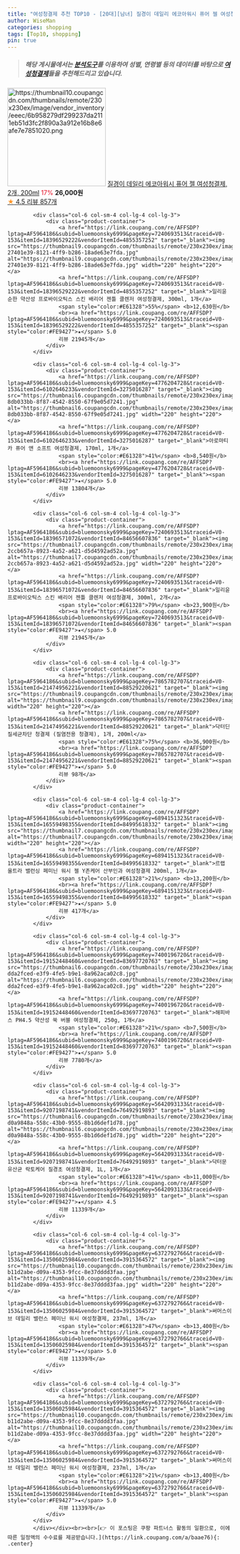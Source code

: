 ```yaml
---
title: "여성청결제 추천 TOP10 - [20대][남녀] 질경이 데일리 에코아워시 퓨어 젤 여성청결제, 2개, 200ml"
author: WiseMan
categories: shopping
tags: [Top10, shopping]
pin: true
---
```


> ##### 해당 게시물에서는 [**분석도구**](https://itemscout.io/)를 이용하여 **성별**, **연령별** 등의 데이터를 바탕으로 [**여성청결제**](https://link.coupang.com/a/baae76)들을 추천해드리고 있습니다.
<div class="container"><div class="row">
            <div class="col-6 col-sm-4 col-lg-4 col-lg-3">
                <div class="product-container">
                    <a href="https://link.coupang.com/re/AFFSDP?lptag=AF5964186&subid=bluemoonsky6999&pageKey=7844691259&traceid=V0-153&itemId=19038059573&vendorItemId=87695634109" target="_blank"><img src="https://thumbnail10.coupangcdn.com/thumbnails/remote/230x230ex/image/vendor_inventory/eeec/6b958279df299237da2111eb51d3fc2f890a3a912e16b8e6afe7e7851020.png" alt="https://thumbnail10.coupangcdn.com/thumbnails/remote/230x230ex/image/vendor_inventory/eeec/6b958279df299237da2111eb51d3fc2f890a3a912e16b8e6afe7e7851020.png" width="220" height="220"></a>
                    <a href="https://link.coupang.com/re/AFFSDP?lptag=AF5964186&subid=bluemoonsky6999&pageKey=7844691259&traceid=V0-153&itemId=19038059573&vendorItemId=87695634109" target="_blank">질경이 데일리 에코아워시 퓨어 젤 여성청결제, 2개, 200ml</a>
                    <span style="color:#E61328">17%</span> <b>26,000원</b>
                    <br><a href="https://link.coupang.com/re/AFFSDP?lptag=AF5964186&subid=bluemoonsky6999&pageKey=7844691259&traceid=V0-153&itemId=19038059573&vendorItemId=87695634109" target="_blank"><span style="color:#FE9427">★</span> 4.5
                    리뷰 857개</a>
                </div>
            </div>
            
            <div class="col-6 col-sm-4 col-lg-4 col-lg-3">
                <div class="product-container">
                    <a href="https://link.coupang.com/re/AFFSDP?lptag=AF5964186&subid=bluemoonsky6999&pageKey=7240693513&traceid=V0-153&itemId=18396529222&vendorItemId=4855357252" target="_blank"><img src="https://thumbnail9.coupangcdn.com/thumbnails/remote/230x230ex/image/retail/images/3503831362859637-27401e39-8121-4ff9-b286-18ade63e7fda.jpg" alt="https://thumbnail9.coupangcdn.com/thumbnails/remote/230x230ex/image/retail/images/3503831362859637-27401e39-8121-4ff9-b286-18ade63e7fda.jpg" width="220" height="220"></a>
                    <a href="https://link.coupang.com/re/AFFSDP?lptag=AF5964186&subid=bluemoonsky6999&pageKey=7240693513&traceid=V0-153&itemId=18396529222&vendorItemId=4855357252" target="_blank">일리윤 순한 약산성 프로바이오틱스 스킨 배리어 젠틀 클렌저 여성청결제, 300ml, 1개</a>
                    <span style="color:#E61328">55%</span> <b>12,630원</b>
                    <br><a href="https://link.coupang.com/re/AFFSDP?lptag=AF5964186&subid=bluemoonsky6999&pageKey=7240693513&traceid=V0-153&itemId=18396529222&vendorItemId=4855357252" target="_blank"><span style="color:#FE9427">★</span> 5.0
                    리뷰 21945개</a>
                </div>
            </div>
            
            <div class="col-6 col-sm-4 col-lg-4 col-lg-3">
                <div class="product-container">
                    <a href="https://link.coupang.com/re/AFFSDP?lptag=AF5964186&subid=bluemoonsky6999&pageKey=4776204728&traceid=V0-153&itemId=6102646233&vendorItemId=3275016287" target="_blank"><img src="https://thumbnail6.coupangcdn.com/thumbnails/remote/230x230ex/image/retail/images/4267933589059668-8db033bb-8f87-4542-8550-67f9e05d7241.jpg" alt="https://thumbnail6.coupangcdn.com/thumbnails/remote/230x230ex/image/retail/images/4267933589059668-8db033bb-8f87-4542-8550-67f9e05d7241.jpg" width="220" height="220"></a>
                    <a href="https://link.coupang.com/re/AFFSDP?lptag=AF5964186&subid=bluemoonsky6999&pageKey=4776204728&traceid=V0-153&itemId=6102646233&vendorItemId=3275016287" target="_blank">아로마티카 퓨어 앤 소프트 여성청결제, 170ml, 1개</a>
                    <span style="color:#E61328">41%</span> <b>8,540원</b>
                    <br><a href="https://link.coupang.com/re/AFFSDP?lptag=AF5964186&subid=bluemoonsky6999&pageKey=4776204728&traceid=V0-153&itemId=6102646233&vendorItemId=3275016287" target="_blank"><span style="color:#FE9427">★</span> 5.0
                    리뷰 13804개</a>
                </div>
            </div>
            
            <div class="col-6 col-sm-4 col-lg-4 col-lg-3">
                <div class="product-container">
                    <a href="https://link.coupang.com/re/AFFSDP?lptag=AF5964186&subid=bluemoonsky6999&pageKey=7240693513&traceid=V0-153&itemId=18396571072&vendorItemId=84656607836" target="_blank"><img src="https://thumbnail7.coupangcdn.com/thumbnails/remote/230x230ex/image/retail/images/4693999866360175-2ccb657a-8923-4a52-a621-d5d4592ad52a.jpg" alt="https://thumbnail7.coupangcdn.com/thumbnails/remote/230x230ex/image/retail/images/4693999866360175-2ccb657a-8923-4a52-a621-d5d4592ad52a.jpg" width="220" height="220"></a>
                    <a href="https://link.coupang.com/re/AFFSDP?lptag=AF5964186&subid=bluemoonsky6999&pageKey=7240693513&traceid=V0-153&itemId=18396571072&vendorItemId=84656607836" target="_blank">일리윤 프로바이오틱스 스킨 배리어 젠틀 클렌저 여성청결제, 300ml, 2개</a>
                    <span style="color:#E61328">79%</span> <b>23,900원</b>
                    <br><a href="https://link.coupang.com/re/AFFSDP?lptag=AF5964186&subid=bluemoonsky6999&pageKey=7240693513&traceid=V0-153&itemId=18396571072&vendorItemId=84656607836" target="_blank"><span style="color:#FE9427">★</span> 5.0
                    리뷰 21945개</a>
                </div>
            </div>
            
            <div class="col-6 col-sm-4 col-lg-4 col-lg-3">
                <div class="product-container">
                    <a href="https://link.coupang.com/re/AFFSDP?lptag=AF5964186&subid=bluemoonsky6999&pageKey=7865782707&traceid=V0-153&itemId=21474956221&vendorItemId=88529220621" target="_blank"><img src="https://thumbnail9.coupangcdn.com/thumbnails/remote/230x230ex/image/vendor_inventory/e713/b8ec5e4e859ac7321f7e5dfb1b636f378ece8ac70d18f68b454579a2186f.png" alt="https://thumbnail9.coupangcdn.com/thumbnails/remote/230x230ex/image/vendor_inventory/e713/b8ec5e4e859ac7321f7e5dfb1b636f378ece8ac70d18f68b454579a2186f.png" width="220" height="220"></a>
                    <a href="https://link.coupang.com/re/AFFSDP?lptag=AF5964186&subid=bluemoonsky6999&pageKey=7865782707&traceid=V0-153&itemId=21474956221&vendorItemId=88529220621" target="_blank">닥터딘 질세균차단 청결제 (질염전용 청결제), 1개, 200ml</a>
                    <span style="color:#E61328">75%</span> <b>36,900원</b>
                    <br><a href="https://link.coupang.com/re/AFFSDP?lptag=AF5964186&subid=bluemoonsky6999&pageKey=7865782707&traceid=V0-153&itemId=21474956221&vendorItemId=88529220621" target="_blank"><span style="color:#FE9427">★</span> 5.0
                    리뷰 98개</a>
                </div>
            </div>
            
            <div class="col-6 col-sm-4 col-lg-4 col-lg-3">
                <div class="product-container">
                    <a href="https://link.coupang.com/re/AFFSDP?lptag=AF5964186&subid=bluemoonsky6999&pageKey=6894151323&traceid=V0-153&itemId=16559498355&vendorItemId=84995618332" target="_blank"><img src="https://thumbnail7.coupangcdn.com/thumbnails/remote/230x230ex/image/vendor_inventory/e0dc/dd4f56f155a19772adcabb00ad43956a2ab7335fe4d2d3050cc080183f84.jpg" alt="https://thumbnail7.coupangcdn.com/thumbnails/remote/230x230ex/image/vendor_inventory/e0dc/dd4f56f155a19772adcabb00ad43956a2ab7335fe4d2d3050cc080183f84.jpg" width="220" height="220"></a>
                    <a href="https://link.coupang.com/re/AFFSDP?lptag=AF5964186&subid=bluemoonsky6999&pageKey=6894151323&traceid=V0-153&itemId=16559498355&vendorItemId=84995618332" target="_blank">르랩 울트라 밸런싱 페미닌 워시 젤 Y존케어 산부인과 여성청결제 200ml, 1개</a>
                    <span style="color:#E61328">21%</span> <b>13,200원</b>
                    <br><a href="https://link.coupang.com/re/AFFSDP?lptag=AF5964186&subid=bluemoonsky6999&pageKey=6894151323&traceid=V0-153&itemId=16559498355&vendorItemId=84995618332" target="_blank"><span style="color:#FE9427">★</span> 5.0
                    리뷰 417개</a>
                </div>
            </div>
            
            <div class="col-6 col-sm-4 col-lg-4 col-lg-3">
                <div class="product-container">
                    <a href="https://link.coupang.com/re/AFFSDP?lptag=AF5964186&subid=bluemoonsky6999&pageKey=7400196720&traceid=V0-153&itemId=19152448460&vendorItemId=83697720763" target="_blank"><img src="https://thumbnail6.coupangcdn.com/thumbnails/remote/230x230ex/image/retail/images/1156069599612070-dda2fced-e3f9-4fe5-b9e1-8a962aca02c8.jpg" alt="https://thumbnail6.coupangcdn.com/thumbnails/remote/230x230ex/image/retail/images/1156069599612070-dda2fced-e3f9-4fe5-b9e1-8a962aca02c8.jpg" width="220" height="220"></a>
                    <a href="https://link.coupang.com/re/AFFSDP?lptag=AF5964186&subid=bluemoonsky6999&pageKey=7400196720&traceid=V0-153&itemId=19152448460&vendorItemId=83697720763" target="_blank">해피바스 PH4.5 약산성 쑥 버블 여성청결제, 250g, 1개</a>
                    <span style="color:#E61328">21%</span> <b>7,500원</b>
                    <br><a href="https://link.coupang.com/re/AFFSDP?lptag=AF5964186&subid=bluemoonsky6999&pageKey=7400196720&traceid=V0-153&itemId=19152448460&vendorItemId=83697720763" target="_blank"><span style="color:#FE9427">★</span> 5.0
                    리뷰 7780개</a>
                </div>
            </div>
            
            <div class="col-6 col-sm-4 col-lg-4 col-lg-3">
                <div class="product-container">
                    <a href="https://link.coupang.com/re/AFFSDP?lptag=AF5964186&subid=bluemoonsky6999&pageKey=5642093133&traceid=V0-153&itemId=9207198741&vendorItemId=76492919893" target="_blank"><img src="https://thumbnail6.coupangcdn.com/thumbnails/remote/230x230ex/image/retail/images/8748125632772558-d0a9848a-558c-43b0-9555-8b1d6def1d78.jpg" alt="https://thumbnail6.coupangcdn.com/thumbnails/remote/230x230ex/image/retail/images/8748125632772558-d0a9848a-558c-43b0-9555-8b1d6def1d78.jpg" width="220" height="220"></a>
                    <a href="https://link.coupang.com/re/AFFSDP?lptag=AF5964186&subid=bluemoonsky6999&pageKey=5642093133&traceid=V0-153&itemId=9207198741&vendorItemId=76492919893" target="_blank">닥터문 유산균 락토케어 질경초 여성청결제, 1L, 1개</a>
                    <span style="color:#E61328">41%</span> <b>11,000원</b>
                    <br><a href="https://link.coupang.com/re/AFFSDP?lptag=AF5964186&subid=bluemoonsky6999&pageKey=5642093133&traceid=V0-153&itemId=9207198741&vendorItemId=76492919893" target="_blank"><span style="color:#FE9427">★</span> 4.5
                    리뷰 11339개</a>
                </div>
            </div>
            
            <div class="col-6 col-sm-4 col-lg-4 col-lg-3">
                <div class="product-container">
                    <a href="https://link.coupang.com/re/AFFSDP?lptag=AF5964186&subid=bluemoonsky6999&pageKey=6372792766&traceid=V0-153&itemId=13506025984&vendorItemId=3915364572" target="_blank"><img src="https://thumbnail10.coupangcdn.com/thumbnails/remote/230x230ex/image/retail/images/2256780991574328-b11d2abe-d09a-4353-9fcc-8e37dddd3faa.jpg" alt="https://thumbnail10.coupangcdn.com/thumbnails/remote/230x230ex/image/retail/images/2256780991574328-b11d2abe-d09a-4353-9fcc-8e37dddd3faa.jpg" width="220" height="220"></a>
                    <a href="https://link.coupang.com/re/AFFSDP?lptag=AF5964186&subid=bluemoonsky6999&pageKey=6372792766&traceid=V0-153&itemId=13506025984&vendorItemId=3915364572" target="_blank">써머스이브 데일리 밸런스 페미닌 워시 여성청결제, 237ml, 1개</a>
                    <span style="color:#E61328">47%</span> <b>13,400원</b>
                    <br><a href="https://link.coupang.com/re/AFFSDP?lptag=AF5964186&subid=bluemoonsky6999&pageKey=6372792766&traceid=V0-153&itemId=13506025984&vendorItemId=3915364572" target="_blank"><span style="color:#FE9427">★</span> 5.0
                    리뷰 11339개</a>
                </div>
            </div>
            
            <div class="col-6 col-sm-4 col-lg-4 col-lg-3">
                <div class="product-container">
                    <a href="https://link.coupang.com/re/AFFSDP?lptag=AF5964186&subid=bluemoonsky6999&pageKey=6372792766&traceid=V0-153&itemId=13506025984&vendorItemId=3915364572" target="_blank"><img src="https://thumbnail10.coupangcdn.com/thumbnails/remote/230x230ex/image/retail/images/2256780991574328-b11d2abe-d09a-4353-9fcc-8e37dddd3faa.jpg" alt="https://thumbnail10.coupangcdn.com/thumbnails/remote/230x230ex/image/retail/images/2256780991574328-b11d2abe-d09a-4353-9fcc-8e37dddd3faa.jpg" width="220" height="220"></a>
                    <a href="https://link.coupang.com/re/AFFSDP?lptag=AF5964186&subid=bluemoonsky6999&pageKey=6372792766&traceid=V0-153&itemId=13506025984&vendorItemId=3915364572" target="_blank">써머스이브 데일리 밸런스 페미닌 워시 여성청결제, 237ml, 1개</a>
                    <span style="color:#E61328">21%</span> <b>13,400원</b>
                    <br><a href="https://link.coupang.com/re/AFFSDP?lptag=AF5964186&subid=bluemoonsky6999&pageKey=6372792766&traceid=V0-153&itemId=13506025984&vendorItemId=3915364572" target="_blank"><span style="color:#FE9427">★</span> 5.0
                    리뷰 11339개</a>
                </div>
            </div>
            </div></div><br><br>[👉 이 포스팅은 쿠팡 파트너스 활동의 일환으로, 이에 따른 일정액의 수수료를 제공받습니다.](https://link.coupang.com/a/baae76){: .center}
